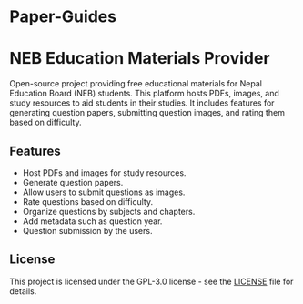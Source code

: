 # Paper-Guides 

# NEB Education Materials Provider

Open-source project providing free educational materials for Nepal Education Board (NEB) students. This platform hosts PDFs, images, and study resources to aid students in their studies. It includes features for generating question papers, submitting question images, and rating them based on difficulty.


## Features

- Host PDFs and images for study resources.
- Generate question papers.
- Allow users to submit questions as images.
- Rate questions based on difficulty.
- Organize questions by subjects and chapters.
- Add metadata such as question year.
- Question submission by the users.


## License

This project is licensed under the  GPL-3.0 license  - see the [LICENSE](LICENSE) file for details.

